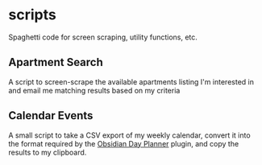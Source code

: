 # scripts

Spaghetti code for screen scraping, utility functions, etc.

## Apartment Search

A script to screen-scrape the available apartments listing I'm interested in and email me matching results based on my criteria

## Calendar Events

A small script to take a CSV export of my weekly calendar, convert it into the format required by the [Obsidian Day Planner](https://github.com/lynchjames/obsidian-day-planner) plugin, and copy the results to my clipboard.

